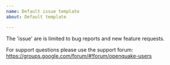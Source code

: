 ```yaml
---
name: Default issue template
about: Default template

---
```


The 'issue' are is limited to bug reports and new feature requests.

For support questions please use the support forum: https://groups.google.com/forum/#!forum/openquake-users

